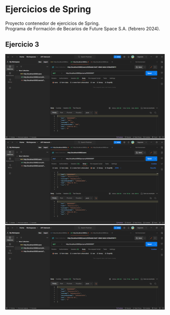 # Ejercicios de Spring

Proyecto contenedor de ejercicios de Spring.  
Programa de Formación de Becarios de Future Space S.A. (febrero 2024).

## Ejercicio 3

![Captura de Postman con el resultado del apartado 1](https://github.com/jlazaroFS/springexercises/blob/exercise3/ex3_1.PNG?raw=true)
![Captura de Postman con el resultado del apartado 2](https://github.com/jlazaroFS/springexercises/blob/exercise3/ex3_2.PNG?raw=true)
![Captura de Postman con el resultado del apartado 3](https://github.com/jlazaroFS/springexercises/blob/exercise3/ex3_3.PNG?raw=true)
